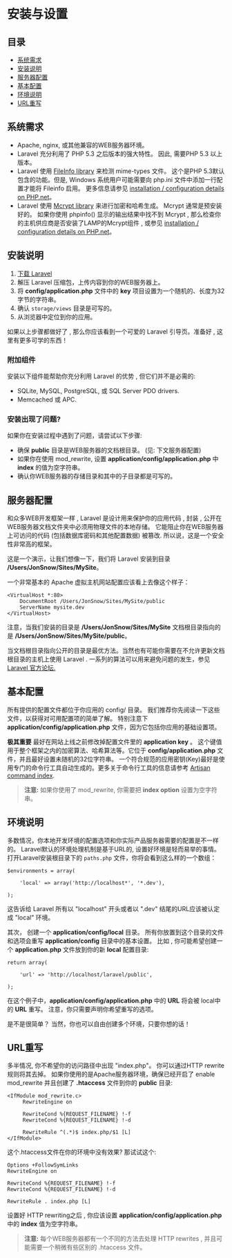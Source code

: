 # 安装与设置

## 目录

- [系统需求](#requirements)
- [安装说明](#installation)
- [服务器配置](#server-configuration)
- [基本配置](#basic-configuration)
- [环境说明](#environments)
- [URL重写](#cleaner-urls)

<a name="requirements"></a>
## 系统需求

- Apache, nginx, 或其他兼容的WEB服务器环境。
- Laravel 充分利用了 PHP 5.3 之后版本的强大特性。 因此, 需要PHP 5.3 以上版本。
- Laravel 使用 [FileInfo library](http://php.net/manual/en/book.fileinfo.php) 来检测 mime-types 文件。 这个是PHP 5.3默认包含的功能。但是, Windows 系统用户可能需要向 php.ini 文件中添加一行配置才能将 Fileinfo 启用。 更多信息请参见 [installation / configuration details on PHP.net](http://php.net/manual/en/fileinfo.installation.php)。
- Laravel 使用 [Mcrypt library](http://php.net/manual/en/book.mcrypt.php) 来进行加密和哈希生成。 Mcrypt 通常是预安装好的。 如果你使用 phpinfo() 显示的输出结果中找不到 Mcrypt , 那么检查你的主机供应商是否安装了LAMP的Mcrypt组件 , 或参见 [installation / configuration details on PHP.net](http://php.net/manual/en/book.mcrypt.php)。

<a name="installation"></a>
## 安装说明

1. [下载 Laravel](http://laravel.com/download)
2. 解压 Laravel 压缩包，上传内容到你的WEB服务器上。
3. 将 **config/application.php** 文件中的 **key** 项目设置为一个随机的、长度为32字节的字符串。
4. 确认 `storage/views` 目录是可写的。
5. 从浏览器中定位到你的应用。

如果以上步骤都做好了 , 那么你应该看到一个可爱的 Laravel 引导页。准备好 , 这里有更多可学的东西！

### 附加组件

安装以下组件能帮助你充分利用 Laravel 的优势 , 但它们并不是必需的:

- SQLite, MySQL, PostgreSQL, 或 SQL Server PDO drivers.
- Memcached 或 APC.

### 安装出现了问题?

如果你在安装过程中遇到了问题，请尝试以下步骤:

- 确保 **public** 目录是WEB服务器的文档根目录。 (见: 下文服务器配置)
- 如果你在使用 mod_rewrite, 设置  **application/config/application.php** 中 **index** 的值为空字符串。
- 确认你WEB服务器的存储目录和其中的子目录都是可写的。

<a name="server-configuration"></a>
## 服务器配置

和众多WEB开发框架一样 , Laravel 是设计用来保护你的应用代码 , 封装 , 公开在WEB服务器文档文件夹中必须用物理文件的本地存储。 它能阻止你在WEB服务器上可访问的代码 (包括数据库密码和其他配置数据) 被篡改. 所以说，这是一个安全性非常高的框架。

这是一个演示，让我们想像一下，我们将 Laravel 安装到目录 **/Users/JonSnow/Sites/MySite**。

一个非常基本的 Apache 虚拟主机网站配置应该看上去像这个样子：

	<VirtualHost *:80>
		DocumentRoot /Users/JonSnow/Sites/MySite/public
		ServerName mysite.dev
	</VirtualHost>

注意，当我们安装的目录是 **/Users/JonSnow/Sites/MySite** 文档根目录指向的是 **/Users/JonSnow/Sites/MySite/public**。

当文档根目录指向公开的目录是最优方法。当然也有可能你需要在不允许更新文档根目录的主机上使用 Laravel . 一系列的算法可以用来避免问题的发生，参见 [Laravel 官方论坛.](http://forums.laravel.com/viewtopic.php?id=1258)

<a name="basic-configuration"></a>
## 基本配置

所有提供的配置文件都位于你应用的 config/ 目录。 我们推荐你先阅读一下这些文件，以获得对可用配置项的简单了解。 特别注意下 **application/config/application.php** 文件，因为它包括你应用的基础设置项。

**极其重要** 最好在网站上线之前修改掉配置文件里的 **application key** 。 这个键值用于整个框架之内的加密算法、哈希算法等。它位于 **config/application.php** 文件，并且最好设置未随机的32位字符串。 一个符合规范的应用密钥(Key)最好是使用专门的命令行工具自动生成的。更多关于命令行工具的信息请参考 [Artisan command index](/docs/artisan/commands).

> **注意:** 如果你使用了 mod_rewrite, 你需要把 **index option** 设置为空字符串。

<a name="environments"></a>
## 环境说明

多数情况，你本地开发环境的配置选项和你实际产品服务器需要的配置是不一样的。 Laravel默认的环境处理机制是基于URL的, 设置好环境是轻而易举的事情。 打开Laravel安装根目录下的 `paths.php` 文件，你将会看到这么样的一个数组：

	$environments = array(

		'local' => array('http://localhost*', '*.dev'),

	);

这告诉给 Laravel 所有以 "localhost" 开头或者以 ".dev" 结尾的URL应该被认定成 "local" 环境。

其次， 创建一个 **application/config/local** 目录。 所有你放置到这个目录的文件和选项会重写 **application/config** 目录中的基本设置。 比如 , 你可能希望创建一个 **application.php** 文件放到你的新 **local** 配置目录:

	return array(

		'url' => 'http://localhost/laravel/public',

	);

在这个例子中，**application/config/application.php** 中的 **URL** 将会被 local中的 **URL** 重写。 注意，你只需要声明你希望重写的选项。

是不是很简单？ 当然，你也可以自由创建多个环境，只要你想的话！

<a name="cleaner-urls"></a>
## URL重写

多半情况, 你不希望你的访问路径中出现 "index.php"。 你可以通过HTTP rewrite 规则将其去掉。 如果你使用的是Apache服务器环境，确保已经开启了 enable mod_rewrite 并且创建了 **.htaccess** 文件到你的 **public** 目录:

	<IfModule mod_rewrite.c>
	     RewriteEngine on

	     RewriteCond %{REQUEST_FILENAME} !-f
	     RewriteCond %{REQUEST_FILENAME} !-d

	     RewriteRule ^(.*)$ index.php/$1 [L]
	</IfModule>

这个.htaccess文件在你的环境中没有效果? 那试试这个:

	Options +FollowSymLinks
	RewriteEngine on

	RewriteCond %{REQUEST_FILENAME} !-f
	RewriteCond %{REQUEST_FILENAME} !-d

	RewriteRule . index.php [L]

设置好 HTTP rewriting之后 , 你应该设置 **application/config/application.php** 中的 **index** 值为空字符串。

> **注意:** 每个WEB服务器都有一个不同的方法去处理 HTTP rewrites , 并且可能需要一个稍微有些区别的 .htaccess 文件。